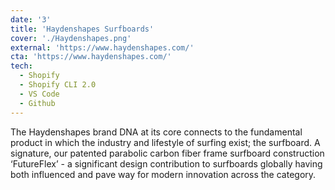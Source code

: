 ```yaml
---
date: '3'
title: 'Haydenshapes Surfboards'
cover: './Haydenshapes.png'
external: 'https://www.haydenshapes.com/'
cta: 'https://www.haydenshapes.com/'
tech:
  - Shopify
  - Shopify CLI 2.0
  - VS Code
  - Github
---
```


The Haydenshapes brand DNA at its core connects to the fundamental product in which the industry and lifestyle of surfing exist; the surfboard. A signature, our patented parabolic carbon fiber frame surfboard construction ‘FutureFlex’ - a significant design contribution to surfboards globally having both influenced and pave way for modern innovation across the category.

